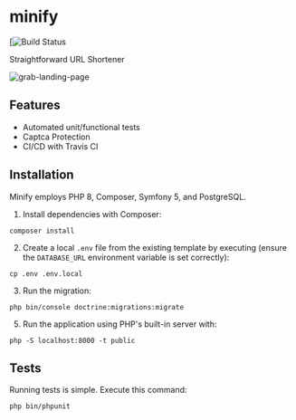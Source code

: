 # minify

[![Build Status](https://travis-ci.com/github/NNR-DOS/minify)

Straightforward URL Shortener

![grab-landing-page](https://github.com/NNR-DOS/minify/blob/main/minify.gif)

## Features
- Automated unit/functional tests
- Captca Protection
- CI/CD with Travis CI

## Installation

Minify employs PHP 8, Composer, Symfony 5, and PostgreSQL.

1. Install dependencies with Composer:

`composer install`

2. Create a local `.env` file from the existing template by executing (ensure the `DATABASE_URL` environment variable is set correctly):

`cp .env .env.local`

3. Run the migration:

`php bin/console doctrine:migrations:migrate`

5. Run the application using PHP's built-in server with:

`php -S localhost:8000 -t public`

## Tests

Running tests is simple. Execute this command:

`php bin/phpunit`
